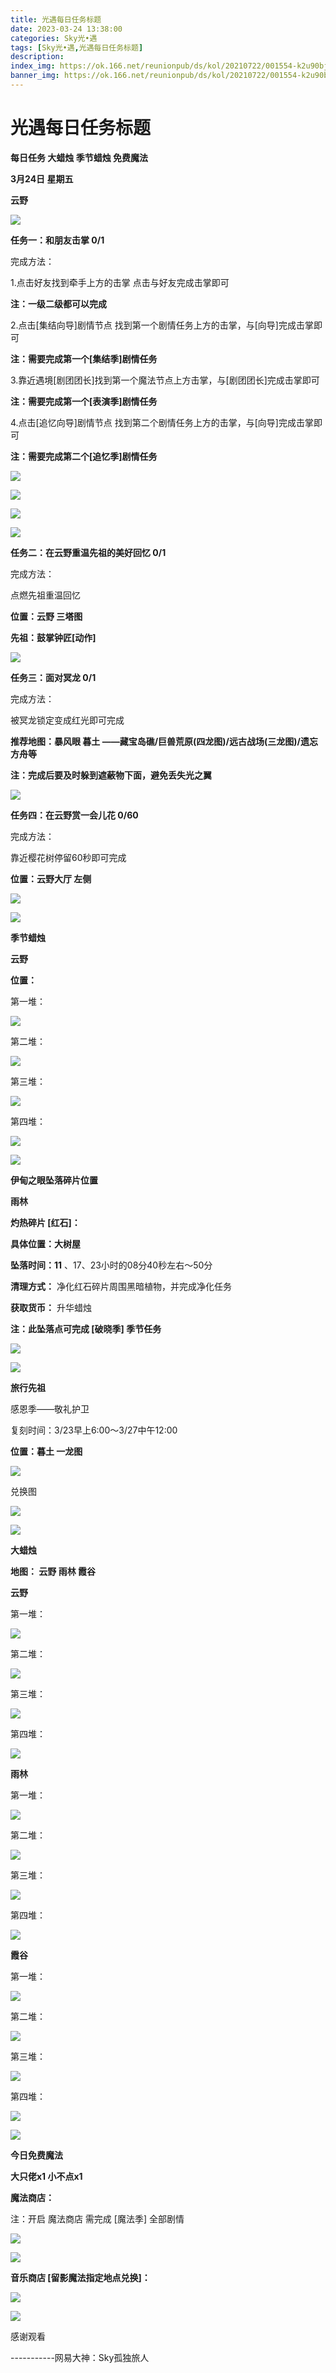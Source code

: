 ```yaml
---
title: 光遇每日任务标题
date: 2023-03-24 13:38:00
categories: Sky光•遇
tags: [Sky光•遇,光遇每日任务标题]
description: 
index_img: https://ok.166.net/reunionpub/ds/kol/20210722/001554-k2u90bj7ay.png?imageView&thumbnail=600x0&type=jpg
banner_img: https://ok.166.net/reunionpub/ds/kol/20210722/001554-k2u90bj7ay.png?imageView&thumbnail=600x0&type=jpg
---
```

# 光遇每日任务标题
**每日任务 大蜡烛 季节蜡烛 免费魔法**

 **3月24日 星期五**

 **云野**

![](https://img.166.net/reunionpub/ds/kol/20230324/001117-2ivklrhbo5.jpg)

 **任务一：和朋友击掌 0/1**

完成方法：

1.点击好友找到牵手上方的击掌 点击与好友完成击掌即可

 **注：一级二级都可以完成**

2.点击[集结向导]剧情节点 找到第一个剧情任务上方的击掌，与[向导]完成击掌即可

 **注：需要完成第一个[集结季]剧情任务**

3.靠近遇境[剧团团长]找到第一个魔法节点上方击掌，与[剧团团长]完成击掌即可

 **注：需要完成第一个[表演季]剧情任务**

4.点击[追忆向导]剧情节点 找到第二个剧情任务上方的击掌，与[向导]完成击掌即可

 **注：需要完成第二个[追忆季]剧情任务**

![](https://img.166.net/reunionpub/ds/kol/20230324/000043-wlg71nfmcs.jpeg)

![](https://img.166.net/reunionpub/ds/kol/20230324/000051-7nosgyb320.jpeg)

![](https://img.166.net/reunionpub/ds/kol/20230324/000101-q1vtlrsmuj.jpeg)

![](https://img.166.net/reunionpub/ds/kol/20230324/000110-e8ratd7ibz.jpeg)

 **任务二：在云野重温先祖的美好回忆 0/1**

完成方法：

点燃先祖重温回忆

 **位置：云野 三塔图**

 **先祖：鼓掌钟匠[动作]**

![](https://img.166.net/reunionpub/ds/kol/20230324/000145-qi4uj069ac.jpeg)

 **任务三：面对冥龙 0/1**

完成方法：

被冥龙锁定变成红光即可完成

 **推荐地图：暴风眼 暮土 ——藏宝岛礁/巨兽荒原(四龙图)/远古战场(三龙图)/遗忘方舟等**

 **注：完成后要及时躲到遮蔽物下面，避免丢失光之翼**

![](https://img.166.net/reunionpub/ds/kol/20230324/000247-0q52yiceud.jpeg)

 **任务四：在云野赏一会儿花 0/60**

完成方法：

靠近樱花树停留60秒即可完成

 **位置：云野大厅 左侧**

![](https://img.166.net/reunionpub/ds/kol/20230324/000312-myj8f10qh2.jpeg)

![](https://img.166.net/reunionpub/ds/kol/20221018/100256-wzutnocka0.png)

 **季节蜡烛**

 **云野**

 **位置：**

第一堆：

![](https://img.166.net/reunionpub/ds/kol/20230323/234544-ucs1ykqoze.jpg)

第二堆：

![](https://img.166.net/reunionpub/ds/kol/20230323/234553-9c7jhy35om.jpeg)

第三堆：

![](https://img.166.net/reunionpub/ds/kol/20230323/234602-n4mlpz2rsk.jpeg)

第四堆：

![](https://img.166.net/reunionpub/ds/kol/20230323/234610-84vqnwad92.jpeg)

![](https://img.166.net/reunionpub/ds/kol/20221130/005912-5mvshq9nf3.png)

 **伊甸之眼坠落碎片位置**

 **雨林**

 **灼热碎片 [红石]：**

 **具体位置：大树屋**

 **坠落时间：11** 、17、23小时的08分40秒左右～50分

 **清理方式：** 净化红石碎片周围黑暗植物，并完成净化任务

 **获取货币：** 升华蜡烛

 **注：此坠落点可完成  [破晓季] 季节任务**

![](https://img.166.net/reunionpub/ds/kol/20230324/000917-406trcfpss.jpeg)

![](https://img.166.net/reunionpub/ds/kol/20230313/005012-cdpy0kr1uq.png)

 **旅行先祖**

感恩季——敬礼护卫

复刻时间：3/23早上6:00～3/27中午12:00

 **位置：暮土 一龙图**

![](https://img.166.net/reunionpub/ds/kol/20230323/103010-y6wrjqim3c.jpeg)

兑换图

![](https://img.166.net/reunionpub/ds/kol/20230323/112137-af6d5eongt.jpg)

![](https://img.166.net/reunionpub/ds/kol/20230313/005012-cdpy0kr1uq.png)

 **大蜡烛**

 **地图： 云野 雨林 霞谷**

 **云野**

第一堆：

![](https://img.166.net/reunionpub/ds/kol/20230323/234953-oc0miwjvus.jpeg)

第二堆：

![](https://img.166.net/reunionpub/ds/kol/20230323/235001-gso097h14f.jpeg)

第三堆：

![](https://img.166.net/reunionpub/ds/kol/20230323/235009-fsi5lw43rv.jpeg)

第四堆：

![](https://img.166.net/reunionpub/ds/kol/20230323/235017-wslv7fbamg.jpeg)

 **雨林**

第一堆：

![](https://img.166.net/reunionpub/ds/kol/20230323/235103-m912s7yqpv.jpeg)

第二堆：

![](https://img.166.net/reunionpub/ds/kol/20230323/235112-yjtkrg3s7s.jpeg)

第三堆：

![](https://img.166.net/reunionpub/ds/kol/20230323/235120-sna9tjyvsm.jpeg)

第四堆：

![](https://img.166.net/reunionpub/ds/kol/20230323/235130-hsi9od873m.jpeg)

 **霞谷**

第一堆：

![](https://img.166.net/reunionpub/ds/kol/20230323/235205-u4nwito97y.jpeg)

第二堆：

![](https://img.166.net/reunionpub/ds/kol/20230323/235216-ids08ktqgb.jpeg)

第三堆：

![](https://img.166.net/reunionpub/ds/kol/20230323/235225-dko4eg2rb7.jpeg)

第四堆：

![](https://img.166.net/reunionpub/ds/kol/20230323/235235-rszsuyvjm6.jpeg)

![](https://img.166.net/reunionpub/ds/kol/20221018/100256-wzutnocka0.png)

 **今日免费魔法**

 **大只佬x1 小不点x1**

 **魔法商店：**

注：开启 魔法商店 需完成 [魔法季] 全部剧情

![](https://img.166.net/reunionpub/ds/kol/20221018/100559-oibznvdtus.png)

![](https://img.166.net/reunionpub/ds/kol/20230323/234859-d87otqfh5r.jpeg)

 **音乐商店 [留影魔法指定地点兑换]：**

![](https://img.166.net/reunionpub/ds/kol/20230319/235555-fqg98l3srj.jpeg)

 **![](https://img.166.net/reunionpub/ds/kol/20221018/100256-wzutnocka0.png)**

感谢观看

\-----------网易大神：Sky孤独旅人

